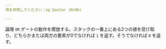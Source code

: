 ```yaml
---
項を参照してください：op_boolor (0x9b)

---
```

論理 `OR` ゲートの動作を模倣する。スタックの一番上にある2つの値を受け取り、どちらかまたは両方の要素が0でなければ `1` を返す。そうでなければ `0` を返す。